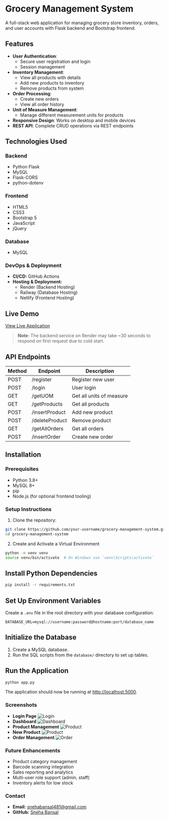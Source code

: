 # Grocery Management System

A full-stack web application for managing grocery store inventory, orders, and user accounts with Flask backend and Bootstrap frontend.

## Features

- **User Authentication**:
  - Secure user registration and login
  - Session management
- **Inventory Management**:
  - View all products with details
  - Add new products to inventory
  - Remove products from system
- **Order Processing**:
  - Create new orders
  - View all order history
- **Unit of Measure Management**:
  - Manage different measurement units for products
- **Responsive Design**: Works on desktop and mobile devices
- **REST API**: Complete CRUD operations via REST endpoints

## Technologies Used

### Backend
- Python Flask
- MySQL
- Flask-CORS
- python-dotenv

### Frontend
- HTML5
- CSS3
- Bootstrap 5
- JavaScript
- jQuery

### Database
- MySQL

### DevOps & Deployment  
- **CI/CD:** GitHub Actions  
- **Hosting & Deployment:**  
  - Render (Backend Hosting)  
  - Railway (Database Hosting)  
  - Netlify (Frontend Hosting)
 
## Live Demo

[View Live Application](https://grocerymanage.netlify.app/)

> **Note**: The backend service on Render may take ~30 seconds to respond on first request due to cold start.

## API Endpoints

| Method | Endpoint               | Description                          |
|--------|------------------------|--------------------------------------|
| POST   | /register              | Register new user                    |
| POST   | /login                 | User login                           |
| GET    | /getUOM                | Get all units of measure             |
| GET    | /getProducts           | Get all products                     |
| POST   | /insertProduct         | Add new product                      |
| POST   | /deleteProduct         | Remove product                       |
| GET    | /getAllOrders          | Get all orders                       |
| POST   | /insertOrder           | Create new order                     |

## Installation

### Prerequisites
- Python 3.8+
- MySQL 8+
- pip
- Node.js (for optional frontend tooling)

### Setup Instructions

1. Clone the repository:
```bash
git clone https://github.com/your-username/grocery-management-system.git
cd grocery-management-system
```

2. Create and Activate a Virtual Environment

```bash
python -m venv venv
source venv/bin/activate  # On Windows use `venv\Scripts\activate`
```

## Install Python Dependencies

```bash
pip install -r requirements.txt
```

## Set Up Environment Variables

Create a `.env` file in the root directory with your database configuration:

```env
DATABASE_URL=mysql://username:password@hostname:port/database_name
```

## Initialize the Database

1. Create a MySQL database.
2. Run the SQL scripts from the `database/` directory to set up tables.

## Run the Application

```bash
python app.py
```

The application should now be running at [http://localhost:5000](http://localhost:5000).

### Screenshots  
- **Login Page**
 ![Login](screenshots/login.png)
- **Dashboard**
 ![Dashboard](screenshots/dashboard.png)
- **Product Management**
 ![Product](screenshots/manage-products.png)
- **New Product**
 ![Product](screenshots/new-products.png)
- **Order Management**
 ![Order](screenshots/new-order.png)

### Future Enhancements  
- Product category management  
- Barcode scanning integration  
- Sales reporting and analytics  
- Multi-user role support (admin, staff)  
- Inventory alerts for low stock  

### Contact  
- **Email:** snehabansal481@gmail.com
- **GitHub:** [Sneha Bansal](https://github.com/snehabansal483)  
